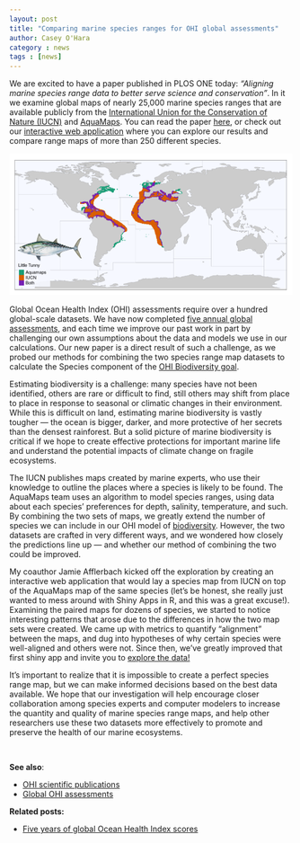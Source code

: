 ```yaml
---
layout: post
title: "Comparing marine species ranges for OHI global assessments"
author: Casey O'Hara
category : news 
tags : [news]
---
```


We are excited to have a paper published in PLOS ONE today: *“Aligning marine species range data to better serve science and conservation”*. In it we examine global maps of nearly 25,000 marine species ranges that are available publicly from the [International Union for the Conservation of Nature (IUCN)](www.iucnredlist.org) and [AquaMaps](www.aquamaps.org). You can read the paper [here](http://journals.plos.org/plosone/article?id=10.1371/journal.pone.0175739), or check out our [interactive web application](http://ohi-science.nceas.ucsb.edu/plos_marine_rangemaps) where you can explore our results and compare range maps of more than 250 different species.

<a href="http://ohi-science.nceas.ucsb.edu/plos_marine_rangemaps">

<center><img src="../assets/downloads/other/ohara_plos_blog.png" alt="Predicted range of Little Tunny (Euthynnus alletteratus)" border="0"></center>

</a>


Global Ocean Health Index (OHI) assessments require over a hundred global-scale datasets.  We have now completed [five annual global assessments](http://ohi-science.org/ohi-global), and each time we improve our past work in part by challenging our own assumptions about the data and models we use in our calculations.  Our new paper is a direct result of such a challenge, as we probed our methods for combining the two species range map datasets to calculate the Species component of the [OHI Biodiversity goal](http://ohi-science.org/goals/#biodiversity).

Estimating biodiversity is a challenge: many species have not been identified, others are rare or difficult to find, still others may shift from place to place in response to seasonal or climatic changes in their environment.  While this is difficult on land, estimating marine biodiversity is vastly tougher — the ocean is bigger, darker, and more protective of her secrets than the densest rainforest.  But a solid picture of marine biodiversity is critical if we hope to create effective protections for important marine life and understand the potential impacts of climate change on fragile ecosystems.

The IUCN publishes maps created by marine experts, who use their knowledge to outline the places where a species is likely to be found.  The AquaMaps team uses an algorithm to model species ranges, using data about each species’ preferences for depth, salinity, temperature, and such.  By combining the two sets of maps, we greatly extend the number of species we can include in our OHI model of [biodiversity](http://ohi-science.org/goals/#biodiversity).  However, the two datasets are crafted in very different ways, and we wondered how closely the predictions line up — and whether our method of combining the two could be improved.

My coauthor Jamie Afflerbach kicked off the exploration by creating an interactive web application that would lay a species map from IUCN on top of the AquaMaps map of the same species (let’s be honest, she really just wanted to mess around with Shiny Apps in R, and this was a great excuse!).  Examining the paired maps for dozens of species, we started to notice interesting patterns that arose due to the differences in how the two map sets were created.  We came up with metrics to quantify “alignment” between the maps, and dug into hypotheses of why certain species were well-aligned and others were not.  Since then, we’ve greatly improved that first shiny app and invite you to [explore the data!](http://ohi-science.nceas.ucsb.edu/plos_marine_rangemaps)

It’s important to realize that it is impossible to create a perfect species range map, but we can make informed decisions based on the best data available.  We hope that our investigation will help encourage closer collaboration among species experts and computer modelers to increase the quantity and quality of marine species range maps, and help other researchers use these two datasets more effectively to promote and preserve the health of our marine ecosystems.

<br>

**See also**: 

- [OHI scientific publications](http://ohi-science.org/resources/publications/)
- [Global OHI assessments](http://ohi-science.org/ohi-global)  

**Related posts:** 

- [Five years of global Ocean Health Index scores](http://ohi-science.org/news/Global-2016-Scores)